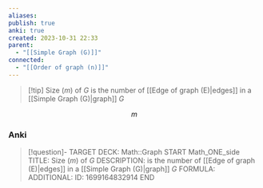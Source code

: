```yaml
---
aliases: 
publish: true
anki: true
created: 2023-10-31 22:33
parent:
  - "[[Simple Graph (G)]]"
connected:
  - "[[Order of graph (n)]]"
---
```


> [!tip] Size ($m$) of $G$
> is the number of [[Edge of graph (E)|edges]] in a [[Simple Graph (G)|graph]] $G$

$$m$$

### Anki
> [!question]-
TARGET DECK: Math::Graph
START
Math_ONE_side
TITLE: Size ($m$) of $G$
DESCRIPTION: is the number of [[Edge of graph (E)|edges]] in a [[Simple Graph (G)|graph]] $G$
FORMULA: 
ADDITIONAL:
ID: 1699164832914
END










